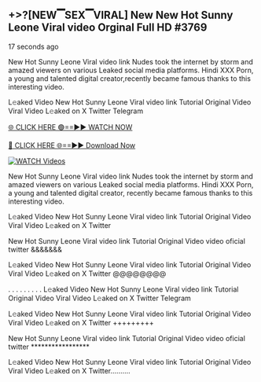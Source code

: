 ## +>?[NEW▔SEX▔VIRAL] New New Hot Sunny Leone Viral video Orginal Full HD #3769

17 seconds ago

New Hot Sunny Leone Viral video link Nudes took the internet by storm and amazed viewers on various Leaked social media platforms. Hindi XXX Porn, a young and talented digital creator,recently became famous thanks to this interesting video.

L𝚎aked Video New Hot Sunny Leone Viral video link Tutorial Original Video Viral Video L𝚎aked on X Twitter Telegram

[🌐 CLICK HERE 🟢==►► WATCH NOW](https://dekho-ki-hoy-07-2k25.blogspot.com/2025/01/viral-tv.html)

[🔴 CLICK HERE 🌐==►► Download Now](https://dekho-ki-hoy-07-2k25.blogspot.com/2025/01/viral-tv.html)

[![WATCH Videos](https://i.imgur.com/KtWmlQT.gif)](https://dekho-ki-hoy-07-2k25.blogspot.com/2025/01/viral-tv.html)

New Hot Sunny Leone Viral video link Nudes took the internet by storm and amazed viewers on various Leaked social media platforms. Hindi XXX Porn, a young and talented digital creator, recently became famous thanks to this interesting video.

L𝚎aked Video New Hot Sunny Leone Viral video link Tutorial Original Video Viral Video L𝚎aked on X Twitter

New Hot Sunny Leone Viral video link Tutorial Original Video video oficial twitter &&&&&&&

L𝚎aked Video New Hot Sunny Leone Viral video link Tutorial Original Video Viral Video L𝚎aked on X Twitter @@@@@@@@

. . . . . . . . . L𝚎aked Video New Hot Sunny Leone Viral video link Tutorial Original Video Viral Video L𝚎aked on X Twitter Telegram

L𝚎aked Video New Hot Sunny Leone Viral video link Tutorial Original Video Viral Video L𝚎aked on X Twitter +++++++++

New Hot Sunny Leone Viral video link Tutorial Original Video video oficial twitter *****************

L𝚎aked Video New Hot Sunny Leone Viral video link Tutorial Original Video Viral Video L𝚎aked on X Twitter..........